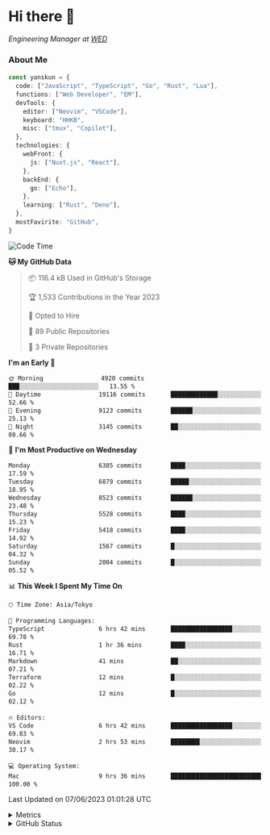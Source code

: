 # Hi there&nbsp;:wave:

<!-- ![Alt text](https://spotify-recently-played-readme.vercel.app/api?user=31kynbuubkiu3r4qh4hjuaglhfay) -->

_Engineering Manager at [WED](https://github.com/wedinc)_

### About Me

```ts
const yanskun = {
  code: ["JavaScript", "TypeScript", "Go", "Rust", "Lua"],
  functions: ["Web Developer", "EM"],
  devTools: {
    editor: ["Neovim", "VSCode"],
    keyboard: "HHKB",
    misc: ["tmux", "Copilot"],
  },
  technologies: {
    webFront: {
      js: ["Nuxt.js", "React"],
    },
    backEnd: {
      go: ["Echo"],
    },
    learning: ["Rust", "Deno"],
  },
  mostFavirite: "GitHub",
}
```

<!--START_SECTION:waka-->
![Code Time](http://img.shields.io/badge/Code%20Time-328%20hrs%2039%20mins-blue)

**🐱 My GitHub Data** 

> 📦 116.4 kB Used in GitHub's Storage 
 > 
> 🏆 1,533 Contributions in the Year 2023
 > 
> 💼 Opted to Hire
 > 
> 📜 89 Public Repositories 
 > 
> 🔑 3 Private Repositories 
 > 
**I'm an Early 🐤** 

```text
🌞 Morning                4920 commits        ███░░░░░░░░░░░░░░░░░░░░░░   13.55 % 
🌆 Daytime                19116 commits       █████████████░░░░░░░░░░░░   52.66 % 
🌃 Evening                9123 commits        ██████░░░░░░░░░░░░░░░░░░░   25.13 % 
🌙 Night                  3145 commits        ██░░░░░░░░░░░░░░░░░░░░░░░   08.66 % 
```
📅 **I'm Most Productive on Wednesday** 

```text
Monday                   6385 commits        ████░░░░░░░░░░░░░░░░░░░░░   17.59 % 
Tuesday                  6879 commits        █████░░░░░░░░░░░░░░░░░░░░   18.95 % 
Wednesday                8523 commits        ██████░░░░░░░░░░░░░░░░░░░   23.48 % 
Thursday                 5528 commits        ████░░░░░░░░░░░░░░░░░░░░░   15.23 % 
Friday                   5418 commits        ████░░░░░░░░░░░░░░░░░░░░░   14.92 % 
Saturday                 1567 commits        █░░░░░░░░░░░░░░░░░░░░░░░░   04.32 % 
Sunday                   2004 commits        █░░░░░░░░░░░░░░░░░░░░░░░░   05.52 % 
```


📊 **This Week I Spent My Time On** 

```text
🕑︎ Time Zone: Asia/Tokyo

💬 Programming Languages: 
TypeScript               6 hrs 42 mins       █████████████████░░░░░░░░   69.78 % 
Rust                     1 hr 36 mins        ████░░░░░░░░░░░░░░░░░░░░░   16.71 % 
Markdown                 41 mins             ██░░░░░░░░░░░░░░░░░░░░░░░   07.21 % 
Terraform                12 mins             █░░░░░░░░░░░░░░░░░░░░░░░░   02.22 % 
Go                       12 mins             █░░░░░░░░░░░░░░░░░░░░░░░░   02.12 % 

🔥 Editors: 
VS Code                  6 hrs 42 mins       █████████████████░░░░░░░░   69.83 % 
Neovim                   2 hrs 53 mins       ████████░░░░░░░░░░░░░░░░░   30.17 % 

💻 Operating System: 
Mac                      9 hrs 36 mins       █████████████████████████   100.00 % 
```


 Last Updated on 07/06/2023 01:01:28 UTC
<!--END_SECTION:waka-->

<details>
  <summary>Metrics</summary>
  <img src="https://github.com/yanskun/yanskun/blob/main/github-metrics.svg" alt="Metrics">
</details>

<details>
  <summary>GitHub Status</summary>
  <picture>
    <source media="(prefers-color-scheme: dark)" srcset="https://raw.githubusercontent.com/yanskun/yanskun/master/profile-summary-card-output/nord_dark/0-profile-details.svg">
   <img src="https://raw.githubusercontent.com/yanskun/yanskun/master/profile-summary-card-output/default/0-profile-details.svg">
  </picture>
  <br>
  <picture>
    <source media="(prefers-color-scheme: dark)" srcset="https://raw.githubusercontent.com/yanskun/yanskun/master/profile-summary-card-output/nord_dark/1-repos-per-language.svg">
   <img src="https://raw.githubusercontent.com/yanskun/yanskun/master/profile-summary-card-output/default/1-repos-per-language.svg">
  </picture>
  <picture>
    <source media="(prefers-color-scheme: dark)" srcset="https://raw.githubusercontent.com/yanskun/yanskun/master/profile-summary-card-output/nord_dark/2-most-commit-language.svg">
   <img src="https://raw.githubusercontent.com/yanskun/yanskun/master/profile-summary-card-output/default/2-most-commit-language.svg">
  </picture>
  <br>
  <picture>
    <source media="(prefers-color-scheme: dark)" srcset="https://raw.githubusercontent.com/yanskun/yanskun/master/profile-summary-card-output/nord_dark/3-stats.svg">
   <img src="https://raw.githubusercontent.com/yanskun/yanskun/master/profile-summary-card-output/default/3-stats.svg">
  </picture>
  <picture>
    <source media="(prefers-color-scheme: dark)" srcset="https://raw.githubusercontent.com/yanskun/yanskun/master/profile-summary-card-output/nord_dark/4-productive-time.svg">
   <img src="https://raw.githubusercontent.com/yanskun/yanskun/master/profile-summary-card-output/default/4-productive-time.svg">
  </picture>
</details>
